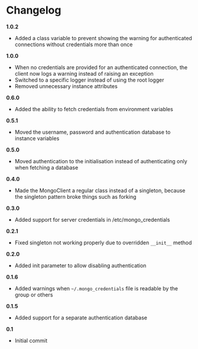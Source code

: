 Changelog
=========

**1.0.2**

* Added a class variable to prevent showing the warning for authenticated connections without credentials more than once 

**1.0.0**

* When no credentials are provided for an authenticated connection, the client now logs a warning instead of raising an exception
* Switched to a specific logger instead of using the root logger
* Removed unnecessary instance attributes

**0.6.0**

* Added the ability to fetch credentials from environment variables

**0.5.1**

* Moved the username, password and authentication database to instance variables

**0.5.0**

* Moved authentication to the initialisation instead of authenticating only when fetching a database

**0.4.0**

* Made the MongoClient a regular class instead of a singleton, because the singleton pattern broke things such as forking

**0.3.0**

* Added support for server credentials in /etc/mongo_credentials

**0.2.1**

* Fixed singleton not working properly due to overridden `__init__` method

**0.2.0**

* Added init parameter to allow disabling authentication

**0.1.6**

* Added warnings when `~/.mongo_credentials` file is readable by the group or others

**0.1.5**

* Added support for a separate authentication database

**0.1**

* Initial commit
